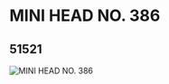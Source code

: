 # MINI HEAD NO. 386
## 51521
![MINI HEAD NO. 386](https://lc-www-live-s.legocdn.com/media/bricks/5/2/4261301.jpg)